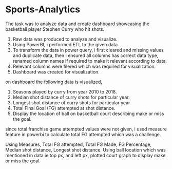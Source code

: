 # Sports-Analytics
The task was to analyze data and create dashboard showcasing the basketball player Stephen Curry who hit shots.


1. Raw data was produced to analyze and visualize.
2. Using PowerBI, i performed ETL to the given data.
3. To transform the data in power query, i first cleared and missing values and duplicate data, then i ensured all columns has correct data type, renamed column names if required to make it relevant according to data.
4. Relevant columns were filered which was required for visualization. 
5. Dashboard was created for visualization.

on dashboard the following data is visualized,
1. Seasons played by curry from year 2010 to 2018.
2. Median shot distance of curry shots for particular year.
3. Longest shot distance of curry shots for particular year.
4. Total Final Goal (FG) attempted at shot distance.
5. Display the location of ball on basketball court describing make or miss the goal. 

since total franchise game attempted values were not given, i used measure feature in powerbi to calculate total FG attempted which was a challenge.

Using Measures, Total FG attempted, Total FG Made, FG Percentage, Median shot distance, Longest shot distance.
Using ball location which was mentioned in data ie top px, and left px, plotted court graph to display make or miss the goal.
